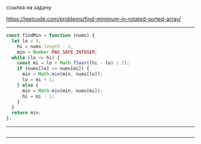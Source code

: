 ссылка на задачу 

https://leetcode.com/problems/find-minimum-in-rotated-sorted-array/


---

```js
const findMin = function (nums) {
  let lo = 0,
    hi = nums.length - 1,
    min = Number.MAX_SAFE_INTEGER;
  while (lo <= hi) {
    const mi = lo + Math.floor((hi - lo) / 2);
    if (nums[lo] <= nums[mi]) {
      min = Math.min(min, nums[lo]);
      lo = mi + 1;
    } else {
      min = Math.min(min, nums[mi]);
      hi = mi - 1;
    }
  }
  return min;
};

```
---

```js

```
---
